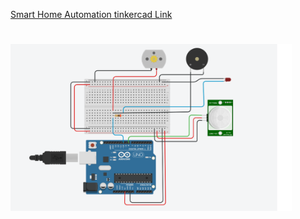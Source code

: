 [Smart Home Automation tinkercad Link ](https://www.tinkercad.com/things/heyRVA2BLFK-light-and-fan-activiation-by-pir-sensor)


<h1 align="fill" >
 <img src="Assessmentpics1.png" width="450px"/>
</h1>


